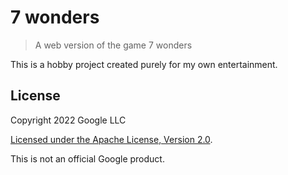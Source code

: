 # 7 wonders

> A web version of the game 7 wonders

This is a hobby project created purely for my own entertainment.

## License

Copyright 2022 Google LLC

[Licensed under the Apache License, Version 2.0](https://www.apache.org/licenses/LICENSE-2.0).

This is not an official Google product.

